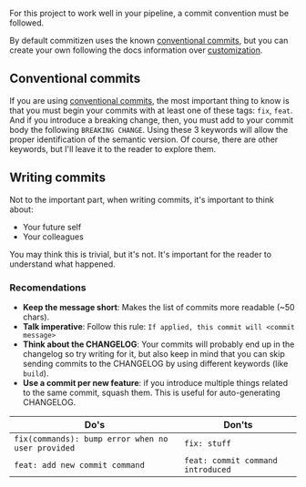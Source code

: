 For this project to work well in your pipeline, a commit convention
must be followed.

By default commitizen uses the known [conventional commits][conventional_commits], but you can create
your own following the docs information over [customization][customization].

## Conventional commits

If you are using [conventional commits][conventional_commits], the most important
thing to know is that you must begin your commits with at least one of these tags: `fix`, `feat`. And if you introduce a breaking change, then, you must
add to your commit body the following `BREAKING CHANGE`.
Using these 3 keywords will allow the proper identification of the semantic version.
Of course, there are other keywords, but I'll leave it to the reader to explore them.

## Writing commits

Not to the important part, when writing commits, it's important to think about:

- Your future self
- Your colleagues

You may think this is trivial, but it's not. It's important for the reader to
understand what happened.

### Recomendations

- **Keep the message short**: Makes the list of commits more readable (~50 chars).
- **Talk imperative**: Follow this rule: `If applied, this commit will <commit message>`
- **Think about the CHANGELOG**: Your commits will probably end up in the changelog
  so try writing for it, but also keep in mind that you can skip sending commits to the CHANGELOG by using different keywords (like `build`).
- **Use a commit per new feature**: if you introduce multiple things related to the same commit, squash them. This is useful for auto-generating CHANGELOG.

| Do's | Don'ts |
| ---- | ------ |
| `fix(commands): bump error when no user provided` | `fix: stuff` |
| `feat: add new commit command` | `feat: commit command introduced` |

[customization]: https://woile.github.io/commitizen/customization/
[conventional_commits]: https://www.conventionalcommits.org

